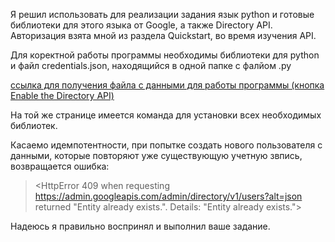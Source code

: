 Я решил использовать для реализации задания язык python и готовые библиотеки для этого языка от Google, а также Directory API.
Авторизация взята мной из раздела Quickstart, во время изучения API.

Для коректной работы программы необходимы библиотеки для python и файл credentials.json, находящийся в одной папке с фалйом .py

[ссылка для получения файла c данными для работы программы (кнопка Enable the Directory API)](https://developers.google.com/admin-sdk/directory/v1/quickstart/python?hl=uk)

На той же странице имеется команда для установки всех необходимых библиотек.

Касаемо идемпотентности, при попытке создать нового пользователя с данными, которые повторяют уже существующую учетную звпись, возвращается ошибка:
><HttpError 409 when requesting https://admin.googleapis.com/admin/directory/v1/users?alt=json returned "Entity already exists.". Details: "Entity already exists.">

Надеюсь я правильно воспринял и выполнил ваше задание.
